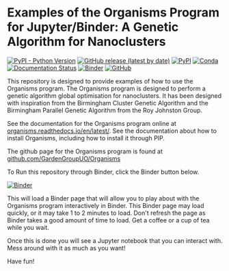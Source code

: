 Examples of the Organisms Program for Jupyter/Binder: A Genetic Algorithm for Nanoclusters
==========================================================================================

[![PyPI - Python Version](https://img.shields.io/pypi/pyversions/Organisms)](https://docs.python.org/3/)
[![GitHub release (latest by date)](https://img.shields.io/github/v/release/GardenGroupUO/Organisms)](https://github.com/GardenGroupUO/Organisms)
[![PyPI](https://img.shields.io/pypi/v/Organisms)](https://pypi.org/project/Organisms/)
[![Conda](https://img.shields.io/conda/v/gardengroupuo/organisms)](https://anaconda.org/GardenGroupUO/organisms)
[![Documentation Status](https://readthedocs.org/projects/organisms/badge/?version=latest)](https://organisms.readthedocs.io/en/latest/)
[![Binder](https://mybinder.org/badge_logo.svg)](https://mybinder.org/v2/gh/GardenGroupUO/Organisms_Jupyter_Examples/main?urlpath=lab)
[![GitHub](https://img.shields.io/github/license/GardenGroupUO/Organisms)](https://www.gnu.org/licenses/agpl-3.0.en.html)

This repository is designed to provide examples of how to use the Organisms program. The Organisms program is designed to perform a genetic algorithm global optimisation for nanoclusters. It has been designed with inspiration from the Birmingham Cluster Genetic Algorithm and the Birmingham Parallel Genetic Algorithm from the Roy Johnston Group. 

See the documentation for the Organisms program online at [organisms.readthedocs.io/en/latest/](https://organisms.readthedocs.io/en/latest/). See the documentation about how to install Organisms, including how to install it through PIP. 

The github page for the Organisms program is found at [github.com/GardenGroupUO/Organisms](https://github.com/GardenGroupUO/Organisms)

To Run this repository through Binder, click the Binder button below. 

[![Binder](https://mybinder.org/badge_logo.svg)](https://mybinder.org/v2/gh/GardenGroupUO/Organisms_Jupyter_Examples/main?urlpath=lab)

This will load a Binder page that will allow you to play about with the Organisms program interactively in Binder. This Binder page may load quickly, or it may take 1 to 2 minutes to load. Don't refresh the page as Binder takes a good amount of time to load. Get a coffee or a cup of tea while you wait. 

Once this is done you will see a Jupyter notebook that you can interact with. Mess around with it as much as you want!

Have fun!